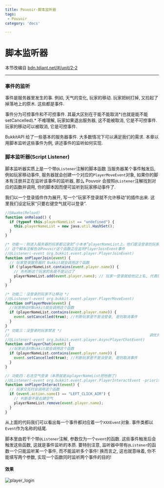 ```yaml
---
title: Pouvoir-脚本监听器
tags:
 - Pouvoir
category: 'docs'

---
```


# 脚本监听器



本节改编自 [bdn.tdiant.net/#/unit/2-2](https://bdn.tdiant.net/#/unit/2-2)

---

### 事件的监听

事件是服务器里发生的事.
例如, 天气的变化, 玩家的移动. 玩家把树打掉, 又捡起了掉落地上的原木. 这些都是事件.

事件分为可控事件和不可控事件. 其最大区别在于能不能取消*(也就是能不能 setCancelled).*
不难理解, 玩家如果退出服务器, 这不能被取消, 它是不可控事件. 玩家的移动可以被取消, 它是可控事件.

BukkitAPI 给了一些基本的服务器事件. 大多数情况下可以满足我们的需求.
本章以用脚本监听这些事件为例, 讲述事件的监听如何实现.

### 脚本监听器(Script Listener)

脚本监听器实质上是一个带`@Listener`注解的脚本函数
当服务器某个事件触发后, 例如玩家移动事件, 服务器就会创建一个对应的`PlayerMoveEvent`对象, 如果你的脚本有注册并正在监听该事件的监听器, 那么 Pouvoir 会按照`@Listener`注解找到对应的函数并调用, 你的脚本因而便可监听到玩家移动事件了.

我们以一个登录插件作为展开, 写一个“玩家不登录就不允许移动”的插件出来.
这里我们设定玩家“只要右键空气就可以登录”.

```javascript
//@Awake(Reload)
function onReload() {
  if (typeof this.playerNameList == "undefined") {
    this.playerNameList = new java.util.HashSet();
  }
}

/* 功能一：刚进入服务器的玩家都记录到“小本本”playerNameList上，他们是没登录的玩家 */
// 这个脚本注解告诉Pouvoir这个函数正在监听PlayerJoinEvent事件
//@Listener(-event org.bukkit.event.player.PlayerJoinEvent)
function onPlayerJoin(event) {
  // 玩家登录服务器时 Bukkit就会调用这个函数
  if (!playerNameList.contains(event.player.name)) {
    // 先判断这个玩家的名是不是记过了
    playerNameList.add(event.player.name); // 玩家一登录就给他记上名, 代表他没登录
  }
}

/* 功能二：没登录的玩家不让移动 */
//@Listener(-event org.bukkit.event.player.PlayerMoveEvent)
function onPlayerMove(event) {
  //玩家移动时Bukkit就会调用这个函数
  if (playerNameList.contains(event.player.name)) {
    event.setCancelled(true); //判断玩家是不是没登录, 是则取消事件
  }
}
/* 功能三：没登录的玩家禁言 */
//                                                                调优先级
//@Listener(-event org.bukkit.event.player.AsyncPlayerChatEvent)
function onPlayerChat(event) {
  //玩家说活时Bukkit就会调用这个函数
  if (playerNameList.contains(event.player.name)) {
    event.setCancelled(true); //判断玩家是不是没登录, 是则取消事件
  }
}

// 功能四：右击空气登录（本质就是从playerNameList把他删了)                           无视取消
//@Listener(-event org.bukkit.event.player.PlayerInteractEvent -priority LOWEST --ignoreCancel)
function onPlayerInteract(event) {
  // 玩家交互时会调用这个函数
  if (event.action.name() == "LEFT_CLICK_AIR") {
    // 判断是不是右键空气
    playerNameList.remove(event.player.name);
  }
}
```

从上面的代码我们可以看出每一个事件都对应着一个`XXXEvent`对象. 事件类都以`Event`作为名称的结尾.

脚本里由若干个带`@Listener`注解, 参数仅为一个`event`的函数. 这些事件触发后会触发这些函数, 这就是事件监听的本质.
要特别注意, 监听器中带有`@Listener`的函数一个只能监听某一个事件, 而不能监听多个事件! 换而言之, 这也就意味着, 你不能填写两个参数, 实现一个函数同时监听两个事件的目的!

#### 效果

![player_login](/assets/docs/pouvoir/basic/player_login.gif)
